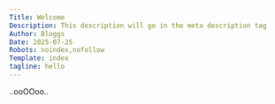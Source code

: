 ```yaml
---
Title: Welcome
Description: This description will go in the meta description tag
Author: Bloggs
Date: 2025-07-25
Robots: noindex,nofollow
Template: index
tagline: hello
---
```

..ooOOoo..
